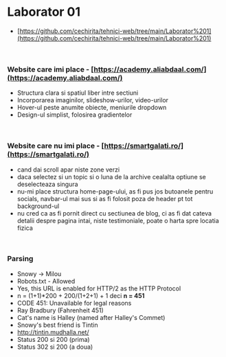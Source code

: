 # Laborator 01
- [https://github.com/cechirita/tehnici-web/tree/main/Laborator%201](https://github.com/cechirita/tehnici-web/tree/main/Laborator%201)

<br>

### Website care imi place - [https://academy.aliabdaal.com/](https://academy.aliabdaal.com/)
- Structura clara si spatiul liber intre sectiuni
- Incorporarea imaginilor, slideshow-urilor, video-urilor
- Hover-ul peste anumite obiecte, meniurile dropdown
- Design-ul simplist, folosirea gradientelor 

<br>

### Website care nu imi place - [https://smartgalati.ro/](https://smartgalati.ro/)
- cand dai scroll apar niste zone verzi
- daca selectez si un topic si o luna de la archive cealalta optiune se deselecteaza singura
- nu-mi place structura home-page-ului, as fi pus jos butoanele pentru socials, navbar-ul mai sus si as fi folosit poza de header pt tot background-ul
- nu cred ca as fi pornit direct cu sectiunea de blog, ci as fi dat cateva detalii despre pagina intai, niste testimoniale, poate o harta spre locatia fizica

<br>

### Parsing
- Snowy -> Milou
- Robots.txt - Allowed
- Yes, this URL is enabled for HTTP/2 as the HTTP Protocol
- n = (1+1)\*200 + 200/(1+2+1) + 1 deci **n = 451** 
- CODE 451: Unavailable for legal reasons
- Ray Bradbury (Fahrenheit 451)
- Cat's name is Halley (named after Halley's Commet)
- Snowy's best friend is Tintin
- http://tintin.mudhalla.net/
- Status 200 si 200 (prima)
- Status 302 si 200 (a doua)


